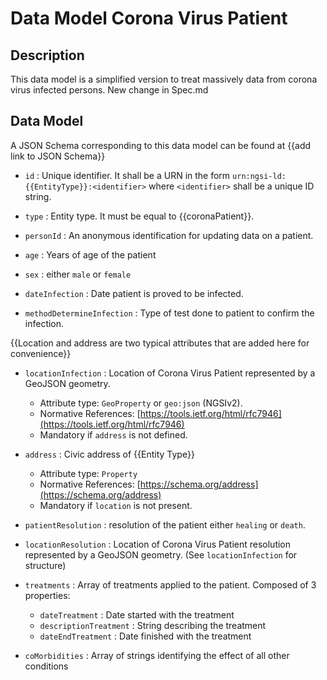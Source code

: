 # Data Model Corona Virus Patient

## Description

This data model is a simplified version to treat massively data from corona virus infected persons.
New change in Spec.md

## Data Model

A JSON Schema corresponding to this data model can be found at
{{add link to JSON Schema}}

-   `id` : Unique identifier. It shall be a URN in the form
    `urn:ngsi-ld:{{EntityType}}:<identifier>` where `<identifier>` shall be a
    unique ID string.

-   `type` : Entity type. It must be equal to {{coronaPatient}}.

-   `personId` : An anonymous identification for updating data on a patient.

-   `age` : Years of age of the patient

-   `sex` : either `male` or `female`

-   `dateInfection` : Date patient is proved to be infected.

-   `methodDetermineInfection` : Type of test done to patient to confirm the infection. 

{{Location and address are two typical attributes that are added here for convenience}}

-   `locationInfection` : Location of Corona Virus Patient represented by a GeoJSON geometry.

    -   Attribute type: `GeoProperty` or `geo:json` (NGSIv2).
    -   Normative References:
        [https://tools.ietf.org/html/rfc7946](https://tools.ietf.org/html/rfc7946)
    -   Mandatory if `address` is not defined.

-   `address` : Civic address of {{Entity Type}}

    -   Attribute type: `Property`
    -   Normative References:
        [https://schema.org/address](https://schema.org/address)
    -   Mandatory if `location` is not present.

-   `patientResolution` : resolution of the patient either `healing` or `death`.

-   `locationResolution` : Location of Corona Virus Patient resolution represented by a GeoJSON geometry.
 (See `locationInfection` for structure) 
 
-   `treatments` : Array of treatments applied to the patient. Composed of 3 properties:
      - `dateTreatment` : Date started with the treatment
      - `descriptionTreatment` : String describing the treatment
      - `dateEndTreatment` : Date finished with the treatment

-   `coMorbidities` : Array of strings identifying the effect of all other conditions